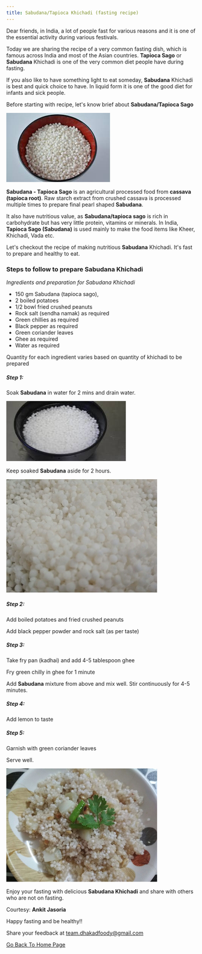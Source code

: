 ```yaml
---
title: Sabudana/Tapioca Khichadi (fasting recipe)
---
```


Dear friends, in India, a lot of people fast for various reasons and it is one of the essential activity during various festivals.

Today we are sharing the recipe of a very common fasting dish, which is famous across India and most of the Asian countries. **Tapioca Sago** or **Sabudana** Khichadi is one of the very common diet people have during fasting.

If you also like to have something light to eat someday, **Sabudana** Khichadi is best and quick choice to have. In liquid form it is one of the good diet for infants and sick people.

   
Before starting with recipe, let's know brief about **Sabudana/Tapioca Sago**

![sabudana](/img/sabudana3.png "sabudana")

**Sabudana - Tapioca Sago** is an agricultural processed food from **cassava (tapioca root)**. Raw starch extract from crushed cassava is processed multiple times to prepare final pearl shaped **Sabudana**.

It also have nutritious value, as **Sabudana/tapioca sago** is rich in carbohydrate but has very little protein, vitamins or minerals. In India, **Tapioca Sago (Sabudana)** is used mainly to make the food items like Kheer, Khichadi, Vada etc.

Let's checkout the recipe of making nutritious **Sabudana** Khichadi. It's fast to prepare and healthy to eat.


### Steps to follow to prepare Sabudana Khichadi

*Ingredients and preparation for Sabudana Khichadi*

- 150 gm Sabudana (tapioca sago), 
- 2 boiled potatoes
- 1/2 bowl fried crushed peanuts
- Rock salt (sendha namak) as required
- Green chillies as required
- Black pepper as required
- Green coriander leaves
- Ghee as required
- Water as required

Quantity for each ingredient varies based on quantity of khichadi to be prepared

##### Step 1:

Soak **Sabudana** in water for 2 mins and drain water.

![soaked sabudana](/img/sabudana4.png "soaked sabudana")

Keep soaked **Sabudana** aside for 2 hours.

![soaked sabudana after water drained](/img/sabudana1.png "soaked sabudana after water drained")

##### Step 2:

Add boiled potatoes and fried crushed peanuts

Add black pepper powder and rock salt (as per taste)

##### Step 3:

Take fry pan (kadhai) and add 4-5 tablespoon ghee

Fry green chilly in ghee for 1 minute

Add **Sabudana** mixture from above and mix well. Stir continuously for 4-5 minutes.

##### Step 4:

Add lemon to taste

##### Step 5:

Garnish with green coriander leaves

Serve well.

![sabudana ready](/img/sabudana2.png "Ready Sabudana")

Enjoy your fasting with delicious **Sabudana Khichadi** and share with others who are not on fasting.

Courtesy: **Ankit Jasoria**

Happy fasting and be healthy!!

Share your feedback at team.dhakadfoody@gmail.com

<a href ="/{{ site.baseurl }}" >Go Back To Home Page</a>
